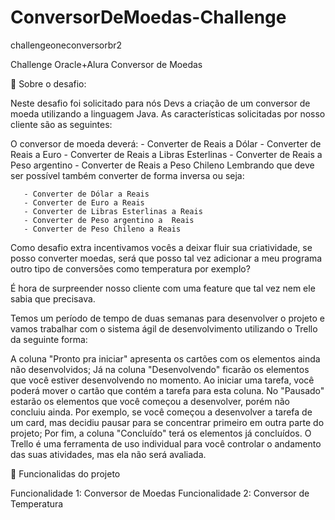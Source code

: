 # ConversorDeMoedas-Challenge
challengeoneconversorbr2


Challenge Oracle+Alura Conversor de Moedas

🚀 Sobre o desafio:

Neste desafio foi solicitado para nós Devs a criação de um conversor de moeda utilizando a linguagem Java. As características solicitadas por nosso cliente são as seguintes:

O conversor de moeda deverá:
     - Converter de Reais a Dólar
     - Converter de Reais a Euro
     - Converter de Reais a Libras Esterlinas
     - Converter de Reais a Peso argentino
     - Converter de Reais a Peso Chileno
Lembrando que deve ser possível também converter de forma inversa ou seja:

       - Converter de Dólar a Reais
       - Converter de Euro a Reais
       - Converter de Libras Esterlinas a Reais
       - Converter de Peso argentino a  Reais
       - Converter de Peso Chileno a Reais
Como desafio extra incentivamos vocês a deixar fluir sua criatividade, se posso converter moedas, será que posso tal vez adicionar a meu programa outro tipo de conversões como temperatura por exemplo?

É hora de surpreender nosso cliente com uma feature que tal vez nem ele sabia que precisava.

Temos um período de tempo de duas semanas para desenvolver o projeto e vamos trabalhar com o sistema ágil de desenvolvimento utilizando o Trello da seguinte forma:

A coluna "Pronto pra iniciar" apresenta os cartões com os elementos ainda não desenvolvidos;
Já na coluna "Desenvolvendo" ficarão os elementos que você estiver desenvolvendo no momento. Ao iniciar uma tarefa, você poderá mover o cartão que contém a tarefa para esta coluna.
No "Pausado" estarão os elementos que você começou a desenvolver, porém não concluiu ainda. Por exemplo, se você começou a desenvolver a tarefa de um card, mas decidiu pausar para se concentrar primeiro em outra parte do projeto;
Por fim, a coluna "Concluído" terá os elementos já concluídos.
O Trello é uma ferramenta de uso individual para você controlar o andamento das suas atividades, mas ela não será avaliada.

🔨 Funcionalidas do projeto

Funcionalidade 1: Conversor de Moedas
Funcionalidade 2: Conversor de Temperatura
